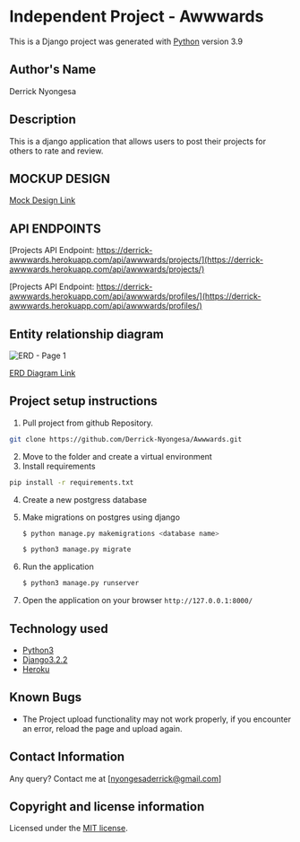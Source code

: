 # Independent Project - Awwwards

This is a Django project was generated with [Python](https://www.python.org/) version 3.9


## Author's Name
Derrick Nyongesa


## Description
This is a django application that allows users to post their projects for others to rate and review.


## MOCKUP DESIGN
[Mock Design Link](https://www.figma.com/proto/OI47QDVqpRzEqSwQBb0Pq8/IP3?node-id=1%3A5&scaling=min-zoom&page-id=0%3A1)


## API ENDPOINTS
[Projects API Endpoint: https://derrick-awwwards.herokuapp.com/api/awwwards/projects/](https://derrick-awwwards.herokuapp.com/api/awwwards/projects/)

[Projects API Endpoint: https://derrick-awwwards.herokuapp.com/api/awwwards/profiles/](https://derrick-awwwards.herokuapp.com/api/awwwards/profiles/)


## Entity relationship diagram 
![ERD - Page 1](https://user-images.githubusercontent.com/78686755/120072594-3cf4b280-c09d-11eb-8887-03333193e643.png)

[ERD Diagram Link](https://lucid.app/lucidchart/a59504c6-b082-4918-86a3-d385cee5ddf9/edit?page=0_0#)


## Project setup instructions
1. Pull project from github Repository.

```bash
git clone https://github.com/Derrick-Nyongesa/Awwwards.git
``` 
2. Move to the folder and create a virtual environment
3. Install requirements
  ```bash
  pip install -r requirements.txt
  ```
4. Create a new postgress database

5. Make migrations on postgres using django
    ```bash
    $ python manage.py makemigrations <database name>
    ```
    ```bash
    $ python3 manage.py migrate
    ```
6. Run the application
    ```bash
    $ python3 manage.py runserver
    ``` 
5. Open the application on your browser `http://127.0.0.1:8000/`


## Technology used
* [Python3](https://www.python.org/)
* [Django3.2.2](https://docs.djangoproject.com/en/3.2/releases/3.2.2/)
* [Heroku](https://heroku.com)


## Known Bugs  
* The Project upload functionality may not work properly, if you encounter an error, reload the page and upload again. 


## Contact Information 
Any query? Contact me at [nyongesaderrick@gmail.com]


## Copyright and license information
Licensed under the [MIT license](LICENSE).